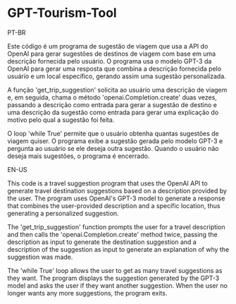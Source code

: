 # GPT-Tourism-Tool

PT-BR 

Este código é um programa de sugestão de viagem que usa a API do OpenAI para gerar sugestões de destinos de viagem com base em uma descrição fornecida pelo usuário. O programa usa o modelo GPT-3 da OpenAI para gerar uma resposta que combina a descrição fornecida pelo usuário e um local específico, gerando assim uma sugestão personalizada.

A função 'get_trip_suggestion' solicita ao usuário uma descrição de viagem e, em seguida, chama o método 'openai.Completion.create' duas vezes, passando a descrição como entrada para gerar a sugestão de destino e uma descrição da sugestão como entrada para gerar uma explicação do motivo pelo qual a sugestão foi feita.

O loop 'while True' permite que o usuário obtenha quantas sugestões de viagem quiser. O programa exibe a sugestão gerada pelo modelo GPT-3 e pergunta ao usuário se ele deseja outra sugestão. Quando o usuário não deseja mais sugestões, o programa é encerrado.

EN-US 

This code is a travel suggestion program that uses the OpenAI API to generate travel destination suggestions based on a description provided by the user. The program uses OpenAI's GPT-3 model to generate a response that combines the user-provided description and a specific location, thus generating a personalized suggestion.

The 'get_trip_suggestion' function prompts the user for a travel description and then calls the 'openai.Completion.create' method twice, passing the description as input to generate the destination suggestion and a description of the suggestion as input to generate an explanation of why the suggestion was made.

The 'while True' loop allows the user to get as many travel suggestions as they want. The program displays the suggestion generated by the GPT-3 model and asks the user if they want another suggestion. When the user no longer wants any more suggestions, the program exits.
